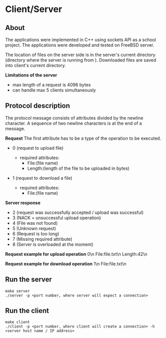 # Client/Server


## About
The applications were implemented in C++ using sockets API as a school project.
The applications were developed and tested on FreeBSD server.

The location of files on the server side is in the server's current directory
(directory where the server is running from ). Downloaded files are saved into
client's current directory.


**Limitations of the server**
- max length of a request is 4096 bytes
- can handle max 5 clients simultaneously


## Protocol description
The protocol message consists of attributes divided by the newline character.
A sequence of two newline characters is at the end of a message.

**Request**
The first attribute has to be a type of the operation to be executed.
- 0 (request to upload file)
  - required attributes:
    - File:(file name)
    - Length:(length of the file to be uploaded in bytes)

- 1 (request to download a file)
  - required attributes:
    - File:(file name)

**Server response**
- 2 (request was successfully accepted / upload was successful)
- 3 (NACK = unsuccessful upload operation)
- 4 (File was not found)
- 5 (Unknown request)
- 6 (Request is too long)
- 7 (Missing required attribute)
- 8 (Server is overloaded at the moment)

**Request example for upload operation**
0\n
File:file.txt\n
Length:42\n

**Request example for download operation**
1\n
File:file.txt\n


## Run the server
```
make server
./server -p <port number, where server will expect a connection>
```


## Run the client
```
make client
./client -p <port number, where client will create a connection> -h <server host name / IP address>
```
